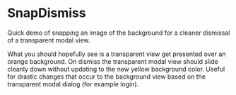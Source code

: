 SnapDismiss
===========

Quick demo of snapping an image of the background for a cleaner dismissal of a transparent modal view.

What you should hopefully see is a transparent view get presented over an orange background. On dismiss
the transparent modal view should slide cleanly down without updating to the new yellow background color.
Useful for drastic changes that occur to the background view based on the transparent modal dialog (for
example login).
